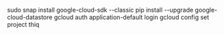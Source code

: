 sudo snap install google-cloud-sdk --classic
pip install --upgrade google-cloud-datastore
gcloud auth application-default login
gcloud config set project thiq
